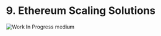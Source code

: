 # 9. Ethereum Scaling Solutions

![Work In Progress](https://miro.medium.com/v2/resize:fit:720/format:webp/1*mwXHpdt6CTQHxH78dwc6NA.jpeg)
<span class="pic-credit">medium</span>